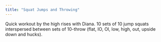 ```yaml
---
title: "Squat Jumps and Throwing"
---
```


Quick workout by the high rises with Diana. 10 sets of 10 jump squats interspersed between sets of 10-throw (flat, IO, OI, low, high, out, upside down and hucks). 
